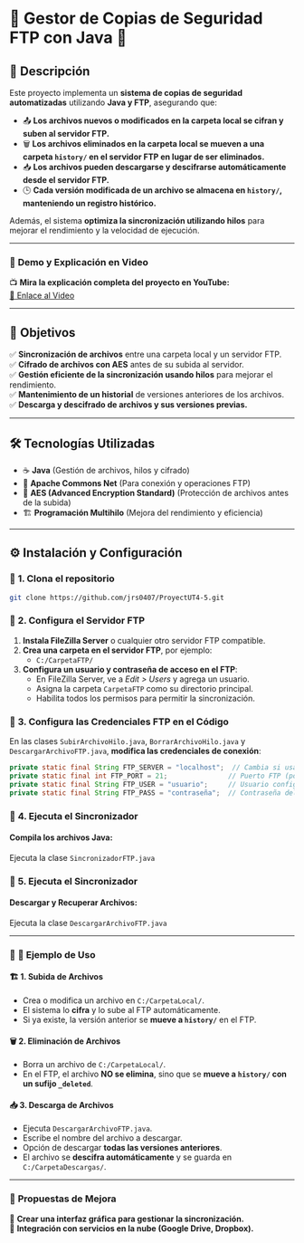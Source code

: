 # 🔄 Gestor de Copias de Seguridad FTP con Java 🔐

## 📜 Descripción
Este proyecto implementa un **sistema de copias de seguridad automatizadas** utilizando **Java y FTP**, asegurando que:
- 📤 **Los archivos nuevos o modificados en la carpeta local se cifran y suben al servidor FTP.**
- 🗑 **Los archivos eliminados en la carpeta local se mueven a una carpeta `history/` en el servidor FTP en lugar de ser eliminados.**
- 📥 **Los archivos pueden descargarse y descifrarse automáticamente desde el servidor FTP.**
- 🕒 **Cada versión modificada de un archivo se almacena en `history/`, manteniendo un registro histórico.**

Además, el sistema **optimiza la sincronización utilizando hilos** para mejorar el rendimiento y la velocidad de ejecución.  

---

### 🎥 **Demo y Explicación en Video**
📺 **Mira la explicación completa del proyecto en YouTube:**  
[🔗 Enlace al Video](https://youtu.be/jbk6G0VsXVk) 

---

## 🎯 **Objetivos**
✅ **Sincronización de archivos** entre una carpeta local y un servidor FTP.  
✅ **Cifrado de archivos con AES** antes de su subida al servidor.  
✅ **Gestión eficiente de la sincronización usando hilos** para mejorar el rendimiento.  
✅ **Mantenimiento de un historial** de versiones anteriores de los archivos.  
✅ **Descarga y descifrado de archivos y sus versiones previas.**  

---

## 🛠 **Tecnologías Utilizadas**
- ☕ **Java** (Gestión de archivos, hilos y cifrado)
- 📡 **Apache Commons Net** (Para conexión y operaciones FTP)
- 🔐 **AES (Advanced Encryption Standard)** (Protección de archivos antes de la subida)
- 🏗 **Programación Multihilo** (Mejora del rendimiento y eficiencia)

---

## ⚙️ **Instalación y Configuración**

### 🔽 **1. Clona el repositorio**
```sh
git clone https://github.com/jrs0407/ProyectUT4-5.git
```

### 💾 **2. Configura el Servidor FTP**
1. **Instala FileZilla Server** o cualquier otro servidor FTP compatible.
2. **Crea una carpeta en el servidor FTP**, por ejemplo:  
   - `C:/CarpetaFTP/`
3. **Configura un usuario y contraseña de acceso en el FTP**:
   - En FileZilla Server, ve a *Edit > Users* y agrega un usuario.
   - Asigna la carpeta `CarpetaFTP` como su directorio principal.
   - Habilita todos los permisos para permitir la sincronización.
     

### 🔧 **3. Configura las Credenciales FTP en el Código**
En las clases `SubirArchivoHilo.java`, `BorrarArchivoHilo.java` y `DescargarArchivoFTP.java`, **modifica las credenciales de conexión**:

```java
private static final String FTP_SERVER = "localhost";  // Cambia si usas un servidor externo
private static final int FTP_PORT = 21;               // Puerto FTP (por defecto es 21)
private static final String FTP_USER = "usuario";     // Usuario configurado en el servidor FTP
private static final String FTP_PASS = "contraseña";  // Contraseña del usuario FTP
```

### 🚀 **4. Ejecuta el Sincronizador**
#### **Compila los archivos Java:**
Ejecuta la clase `SincronizadorFTP.java`

### 🚀 **5. Ejecuta el Sincronizador**
#### **Descargar y Recuperar Archivos:**
Ejecuta la clase `DescargarArchivoFTP.java`

---

### 🎯 **📌 Ejemplo de Uso**

#### 🏗 **1. Subida de Archivos**
- Crea o modifica un archivo en `C:/CarpetaLocal/`.
- El sistema lo **cifra** y lo sube al FTP automáticamente.
- Si ya existe, la versión anterior se **mueve a `history/`** en el FTP.

#### 🗑 **2. Eliminación de Archivos**
- Borra un archivo de `C:/CarpetaLocal/`.
- En el FTP, el archivo **NO se elimina**, sino que se **mueve a `history/` con un sufijo `_deleted`**.

#### 📥 **3. Descarga de Archivos**
- Ejecuta `DescargarArchivoFTP.java`.
- Escribe el nombre del archivo a descargar.
- Opción de descargar **todas las versiones anteriores**.
- El archivo se **descifra automáticamente** y se guarda en `C:/CarpetaDescargas/`.

---

### 📌 **Propuestas de Mejora** 
🔹 **Crear una interfaz gráfica para gestionar la sincronización.**  
🔹 **Integración con servicios en la nube (Google Drive, Dropbox).**  
